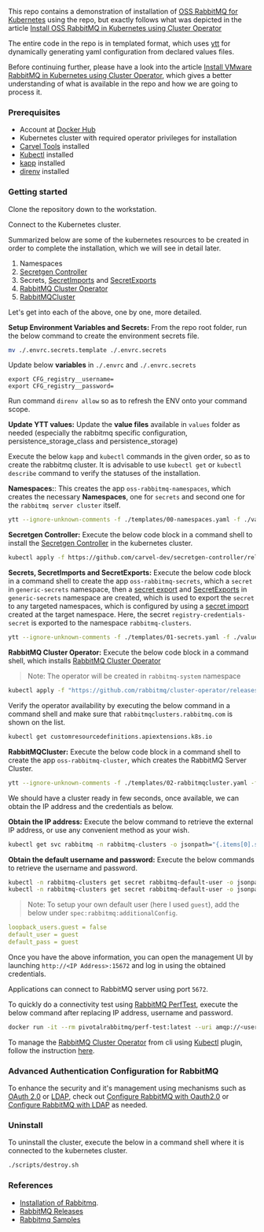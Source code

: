 This repo contains a demonstration of installation of [OSS RabbitMQ for Kubernetes](https://docs.vmware.com/en/VMware-RabbitMQ-for-Kubernetes/index.html) using the repo, but exactly follows what was depicted in the article [Install OSS RabbitMQ in Kubernetes using Cluster Operator](https://www.alfusjaganathan.com/blogs/install-oss-rabbitmq-kubernetes/)

The entire code in the repo is in templated format, which uses [ytt](https://carvel.dev/ytt/) for dynamically generating yaml configuration from declared values files.

Before continuing further, please have a look into the article [Install VMware RabbitMQ in Kubernetes using Cluster Operator](https://www.alfusjaganathan.com/blogs/install-oss-rabbitmq-kubernetes/), which gives a better understanding of what is available in the repo and how we are going to process it.

### Prerequisites

- Account at [Docker Hub](https://www.docker.com/products/docker-hub/)
- Kubernetes cluster with required operator privileges for installation
- [Carvel Tools](https://carvel.dev/#install) installed
- [Kubectl](https://kubernetes.io/docs/tasks/tools/) installed
- [kapp](https://carvel.dev/kapp/docs/v0.60.x/install/) installed
- [direnv](https://direnv.net/) installed

### Getting started

Clone the repository down to the workstation.

Connect to the Kubernetes cluster.

Summarized below are some of the kubernetes resources to be created in order to complete the installation, which we will see in detail later.

1. Namespaces
1. [Secretgen Controller](https://github.com/carvel-dev/secretgen-controller)
1. Secrets, [SecretImports](https://github.com/carvel-dev/secretgen-controller/blob/develop/docs/secret-export.md) and [SecretExports](https://github.com/carvel-dev/secretgen-controller/blob/develop/docs/secret-export.md)
1. [RabbitMQ Cluster Operator](https://www.rabbitmq.com/kubernetes/operator/quickstart-operator)
1. [RabbitMQCluster](https://www.rabbitmq.com/kubernetes/operator/using-operator)

Let's get into each of the above, one by one, more detailed.

**Setup Environment Variables and Secrets:** From the repo root folder, run the below command to create the environment secrets file.

  ```sh
  mv ./.envrc.secrets.template ./.envrc.secrets
  ```

  Update below **variables** in `./.envrc` and `./.envrc.secrets`

  ```
  export CFG_registry__username=
  export CFG_registry__password=
  ```

  Run command `direnv allow` so as to refresh the ENV onto your command scope. 

**Update YTT values:** Update the **value files** available in `values` folder as needed (especially the rabbitmq specific configuration, persistence_storage_class and persistence_storage)

Execute the below `kapp` and `kubectl` commands in the given order, so as to create the rabbitmq cluster. It is advisable to use `kubectl get` or `kubectl describe` command to verify the statuses of the installation.

**Namespaces:**: This creates the app `oss-rabbitmq-namespaces`, which creates the necessary **Namespaces**, one for `secrets` and second one for the `rabbitmq server cluster` itself. 

  ```sh
  ytt --ignore-unknown-comments -f ./templates/00-namespaces.yaml -f ./values/common.yaml --data-values-env CFG | kapp deploy -a oss-rabbitmq-namespaces -f- -y
  ```

**Secretgen Controller:** Execute the below code block in a command shell to install the [Secretgen Controller](https://github.com/carvel-dev/secretgen-controller) in the kubernetes cluster. 

  ```sh
  kubectl apply -f https://github.com/carvel-dev/secretgen-controller/releases/latest/download/release.yml
  ```

**Secrets, SecretImports and SecretExports:** Execute the below code block in a command shell to create the app `oss-rabbitmq-secrets`, which a `secret` in `generic-secrets` namespace, then a [secret export](https://github.com/carvel-dev/secretgen-controller/blob/develop/docs/secret-export.md) and [SecretExports](https://github.com/carvel-dev/secretgen-controller/blob/develop/docs/secret-export.md) in `generic-secrets` namespace are created, which is used to export the `secret` to any targeted namespaces, which is configured by using a [secret import](https://github.com/carvel-dev/secretgen-controller/blob/develop/docs/secret-export.md) created at the target namespace. Here, the secret `registry-credentials-secret` is exported to the namespace `rabbitmq-clusters`.

  ```sh
  ytt --ignore-unknown-comments -f ./templates/01-secrets.yaml -f ./values/common.yaml --data-values-env CFG | kapp deploy -a oss-rabbitmq-secrets -f- -y
  ```

**RabbitMQ Cluster Operator:** Execute the below code block in a command shell, which installs [RabbitMQ Cluster Operator](https://www.rabbitmq.com/kubernetes/operator/quickstart-operator)

> Note: The operator will be created in `rabbitmq-system` namespace

  ```sh
  kubectl apply -f "https://github.com/rabbitmq/cluster-operator/releases/latest/download/cluster-operator.yml"
  ```

Verify the operator availability by executing the below command in a command shell and make sure that `rabbitmqclusters.rabbitmq.com` is shown on the list.

  ```sh
  kubectl get customresourcedefinitions.apiextensions.k8s.io
  ```

**RabbitMQCluster:** Execute the below code block in a command shell to create the app `oss-rabbitmq-cluster`, which creates the RabbitMQ Server Cluster.

  ```sh
  ytt --ignore-unknown-comments -f ./templates/02-rabbitmqcluster.yaml -f ./values/rabbitmq.yaml -f ./values/common.yaml --data-values-env CFG | kapp deploy -a oss-rabbitmq-cluster -f- -y && sleep 45
  ```


We should have a cluster ready in few seconds, once available, we can obtain the IP address and the credentials as below.

**Obtain the IP address:** Execute the below command to retrieve the external IP address, or use any convenient method as your wish.

  ```sh
  kubectl get svc rabbitmq -n rabbitmq-clusters -o jsonpath="{.items[0].status.loadBalancer.ingress[0].ip}"
  ```

**Obtain the default username and password:** Execute the below commands to retrieve the username and password. 

  ```sh
  kubectl -n rabbitmq-clusters get secret rabbitmq-default-user -o jsonpath="{.data.username}" | base64 --decode
  kubectl -n rabbitmq-clusters get secret rabbitmq-default-user -o jsonpath="{.data.password}" | base64 --decode
  ```

> Note: To setup your own default user (here I used `guest`), add the below under `spec:rabbitmq:additionalConfig`.

  ```yaml
  loopback_users.guest = false
  default_user = guest
  default_pass = guest
  ```

Once you have the above information, you can open the management UI by launching `http://<IP Address>:15672` and log in using the obtained credentials.

Applications can connect to RabbitMQ server using port `5672`.

To quickly do a connectivity test using [RabbitMQ PerfTest](https://perftest.rabbitmq.com/), execute the below command after replacing IP address, username and password.

  ```sh
  docker run -it --rm pivotalrabbitmq/perf-test:latest --uri amqp://<username>:<password>@<IP Address>:5672 --id "connectivity test 1"
  ```

To manage the [RabbitMQ Cluster Operator](https://www.rabbitmq.com/kubernetes/operator/quickstart-operator) from cli using [Kubectl](https://kubernetes.io/docs/tasks/tools/) plugin, follow the instruction [here](https://docs.vmware.com/en/VMware-RabbitMQ-for-Kubernetes/1/rmq/kubernetes-operator-kubectl-plugin.html?hWord=N4IghgNiBcIA4FMBOAzEBfIA).

### Advanced Authentication Configuration for RabbitMQ

To enhance the security and it's management using mechanisms such as [OAuth 2.0](https://oauth.net/2/) or [LDAP](https://ldap.com/), check out [Configure RabbitMQ with Oauth2.0](https://www.alfusjaganathan.com/blogs/configure-oauth-rabbitmq/) or [Configure RabbitMQ with LDAP](https://www.alfusjaganathan.com/blogs/configure-ldap-rabbitmq/) as needed.

### Uninstall

To uninstall the cluster, execute the below in a command shell where it is connected to the kubernetes cluster.

  ```sh
  ./scripts/destroy.sh
  ```

### References

- [Installation of Rabbitmq](https://www.rabbitmq.com/kubernetes/operator/using-operator).
- [RabbitMQ Releases](https://github.com/rabbitmq/rabbitmq-server/releases)
- [Rabbitmq Samples](https://github.com/rabbitmq/cluster-operator/tree/main/docs/examples)

